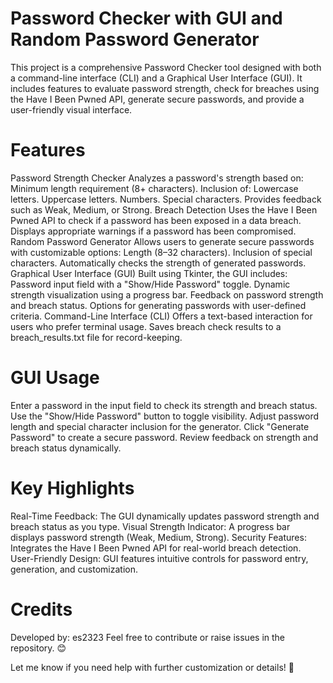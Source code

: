 # Password Checker with GUI and Random Password Generator
This project is a comprehensive Password Checker tool designed with both a command-line interface (CLI) and a Graphical User Interface (GUI). It includes features to evaluate password strength, check for breaches using the Have I Been Pwned API, generate secure passwords, and provide a user-friendly visual interface.

# Features
Password Strength Checker
Analyzes a password's strength based on:
Minimum length requirement (8+ characters).
Inclusion of:
Lowercase letters.
Uppercase letters.
Numbers.
Special characters.
Provides feedback such as Weak, Medium, or Strong.
Breach Detection
Uses the Have I Been Pwned API to check if a password has been exposed in a data breach.
Displays appropriate warnings if a password has been compromised.
Random Password Generator
Allows users to generate secure passwords with customizable options:
Length (8–32 characters).
Inclusion of special characters.
Automatically checks the strength of generated passwords.
Graphical User Interface (GUI)
Built using Tkinter, the GUI includes:
Password input field with a "Show/Hide Password" toggle.
Dynamic strength visualization using a progress bar.
Feedback on password strength and breach status.
Options for generating passwords with user-defined criteria.
Command-Line Interface (CLI)
Offers a text-based interaction for users who prefer terminal usage.
Saves breach check results to a breach_results.txt file for record-keeping.

# GUI Usage
Enter a password in the input field to check its strength and breach status.
Use the "Show/Hide Password" button to toggle visibility.
Adjust password length and special character inclusion for the generator.
Click "Generate Password" to create a secure password.
Review feedback on strength and breach status dynamically.

# Key Highlights
Real-Time Feedback: The GUI dynamically updates password strength and breach status as you type.
Visual Strength Indicator: A progress bar displays password strength (Weak, Medium, Strong).
Security Features: Integrates the Have I Been Pwned API for real-world breach detection.
User-Friendly Design: GUI features intuitive controls for password entry, generation, and customization.

# Credits
Developed by: es2323
Feel free to contribute or raise issues in the repository. 😊

Let me know if you need help with further customization or details! 🚀
